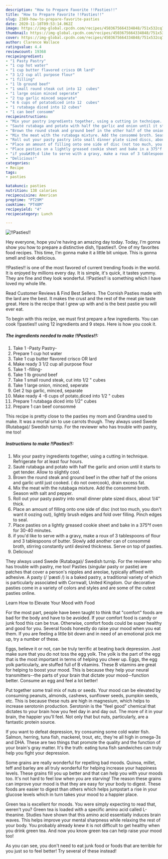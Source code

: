 ```yaml
---
description: "How to Prepare Favorite !!Pasties!!"
title: "How to Prepare Favorite !!Pasties!!"
slug: 2389-how-to-prepare-favorite-pasties
date: 2020-11-18T09:53:14.062Z
image: https://img-global.cpcdn.com/recipes/4503675664334848/751x532cq70/pasties-recipe-main-photo.jpg
thumbnail: https://img-global.cpcdn.com/recipes/4503675664334848/751x532cq70/pasties-recipe-main-photo.jpg
cover: https://img-global.cpcdn.com/recipes/4503675664334848/751x532cq70/pasties-recipe-main-photo.jpg
author: Clarence Wallace
ratingvalue: 4.4
reviewcount: 19368
recipeingredient:
- "1 Pasty Pastry"
- "1 cup hot water"
- "1 cup butter flavored crisco OR lard"
- "3 1/2 cup all purpose flour"
- "1 filling"
- "1 lb ground beef"
- "1 small round steak cut into 12  cubes"
- "1 large onion minced seperate"
- "2 tsp garlic minced separate"
- "4 6 cups of potatodiced into 12  cubes"
- "1 rutabaga diced into 12 cubes"
- "1 can beef consomm"
recipeinstructions:
- "Mix your pastry ingredients together, using a cutting in technique. Refrigerate for at least four hours."
- "Sauté rutabaga and potato with half the garlic and onion until it starts to get tender. Allow to slightly cool."
- "Brown the round steak and ground beef in the other half of the onions and garlic until just cooked. ( do not overcook), drain excess fat."
- "Mix the meat with the rutabaga mixture. Add the consommé broth. Season with salt and pepper."
- "Roll out your pasty pastry into small dinner plate sized discs, about 1/4&#34; thick."
- "Place an amount of filling onto one side of disc (not too much, you don&#39;t want it oozing out), lightly brush edges and fold over filling. Pinch edges to seal."
- "Place pasties on a lightly greased cookie sheet and bake in a 375°f oven for 30-40 minutes."
- "if you&#39;d like to serve with a gravy, make a roux of 3 tablespoons of flour and 3 tablespoons of butter. Slowly add another can of consommé broth, stirring constantly until desired thickness. Serve on top of pasties."
- "Delicious!"
categories:
- Recipe
tags:
- pasties

katakunci: pasties 
nutrition: 138 calories
recipecuisine: American
preptime: "PT29M"
cooktime: "PT48M"
recipeyield: "4"
recipecategory: Lunch

---
```



![!!Pasties!!](https://img-global.cpcdn.com/recipes/4503675664334848/751x532cq70/pasties-recipe-main-photo.jpg)

Hey everyone, hope you're having an amazing day today. Today, I'm gonna show you how to prepare a distinctive dish, !!pasties!!. One of my favorites food recipes. This time, I'm gonna make it a little bit unique. This is gonna smell and look delicious.

!!Pasties!! is one of the most favored of current trending foods in the world. It is enjoyed by millions every day. It is simple, it's quick, it tastes yummy. They are fine and they look wonderful. !!Pasties!! is something which I have loved my whole life.

Read Customer Reviews &amp; Find Best Sellers. The Cornish Pasties made with the lard are the best. It makes the crust and the rest of the meat pie taste great. Here is the recipe that I grew up with and is the best pastie you will ever eat.


To begin with this recipe, we must first prepare a few ingredients. You can cook !!pasties!! using 12 ingredients and 9 steps. Here is how you cook it.

<!--inarticleads1-->

##### The ingredients needed to make !!Pasties!!:

1. Take 1 -Pasty Pastry-
1. Prepare 1 cup hot water
1. Take 1 cup butter flavored crisco OR lard
1. Make ready 3 1/2 cup all purpose flour
1. Take 1 -filling-
1. Take 1 lb ground beef
1. Take 1 small round steak, cut into 1/2 &#34; cubes
1. Take 1 large onion, minced, seperate
1. Get 2 tsp garlic, minced, separate
1. Make ready 4 -6 cups of potato,diced into 1/2 &#34; cubes
1. Prepare 1 rutabaga diced into 1/2&#34; cubes
1. Prepare 1 can beef consommé


This recipe is pretty close to the pasties my mom and Grandma used to make. It was a mortal sin to use carrots though. They always used Swede (Rutabaga)/ Swedish turnip. For the reviewer who has trouble with pastry, me too! 

<!--inarticleads2-->

##### Instructions to make !!Pasties!!:

1. Mix your pastry ingredients together, using a cutting in technique. Refrigerate for at least four hours.
1. Sauté rutabaga and potato with half the garlic and onion until it starts to get tender. Allow to slightly cool.
1. Brown the round steak and ground beef in the other half of the onions and garlic until just cooked. ( do not overcook), drain excess fat.
1. Mix the meat with the rutabaga mixture. Add the consommé broth. Season with salt and pepper.
1. Roll out your pasty pastry into small dinner plate sized discs, about 1/4&#34; thick.
1. Place an amount of filling onto one side of disc (not too much, you don&#39;t want it oozing out), lightly brush edges and fold over filling. Pinch edges to seal.
1. Place pasties on a lightly greased cookie sheet and bake in a 375°f oven for 30-40 minutes.
1. if you&#39;d like to serve with a gravy, make a roux of 3 tablespoons of flour and 3 tablespoons of butter. Slowly add another can of consommé broth, stirring constantly until desired thickness. Serve on top of pasties.
1. Delicious!


They always used Swede (Rutabaga)/ Swedish turnip. For the reviewer who has trouble with pastry, me too! Pasties (singular pasty or pastie) are patches that cover a person&#39;s nipples and areolae, typically affixed with adhesive. A pasty (/ ˈpæsti /) is a baked pastry, a traditional variety of which is particularly associated with Cornwall, United Kingdom. Our decorative pasties come in a variety of colors and styles and are some of the cutest pasties online. 

Learn How to Elevate Your Mood with Food


For the most part, people have been taught to think that "comfort" foods are bad for the body and have to be avoided. If your comfort food is candy or junk food this can be true. Otherwise, comfort foods could be super healthy and good for you. Several foods honestly do raise your mood when you eat them. If you are feeling a little bit down and in need of an emotional pick me up, try a number of these.

Eggs, believe it or not, can be truly terrific at beating back depression. Just make sure that you do not toss the egg yolk. The yolk is the part of the egg that is the most important in terms of helping you cheer up. Eggs, the egg yolk particularly, are stuffed full of B vitamins. These B vitamins are great for helping to boost your mood. This is because they help your neural transmitters--the parts of your brain that dictate your mood--function better. Consume an egg and feel a lot better!

Put together some trail mix of nuts or seeds. Your mood can be elevated by consuming peanuts, almonds, cashews, sunflower seeds, pumpkin seeds, etc. This is because these nuts are high in magnesium, which helps to increase serotonin production. Serotonin is the "feel good" chemical that dictates to your brain how you feel day in and day out. The more of it in your brain, the happier you'll feel. Not only that but nuts, particularly, are a fantastic protein source.

If you want to defeat depression, try consuming some cold water fish. Salmon, herring, tuna fish, mackerel, trout, etc, they're all high in omega-3s and DHA. These are two things that promote the quality and the function of your brain's gray matter. It's the truth: eating tuna fish sandwiches can truly help you fight your depression. 

Some grains are really wonderful for repelling bad moods. Quinoa, millet, teff and barley are all truly wonderful for helping increase your happiness levels. These grains fill you up better and that can help you with your moods too. It's not hard to feel low when you are starving! The reason these grains can improve your mood is that they are easy for your body to digest. These foods are easier to digest than others which helps jumpstart a rise in your glucose levels which in turn takes your mood to a happier place.

Green tea is excellent for moods. You were simply expecting to read that, weren't you? Green tea is loaded with a specific amino acid called L-theanine. Studies have shown that this amino acid essentially induces brain waves. This helps improve your mental sharpness while relaxing the rest of your body. You probably already knew it is not difficult to get healthy when you drink green tea. And now you know green tea can help raise your mood too!

As you can see, you don't need to eat junk food or foods that are terrible for you just so to feel better! Try several of these instead!

